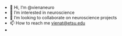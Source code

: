 - 👋 Hi, I’m @vienaneuro
- 👀 I’m interested in neuroscience
- 💞️ I’m looking to collaborate on neuroscience projects
- 📫 How to reach me vienat@etsu.edu
- 
<!---
vienaneuro/vienaneuro is a ✨ special ✨ repository because its `README.md` (this file) appears on your GitHub profile.
You can click the Preview link to take a look at your changes.
--->
